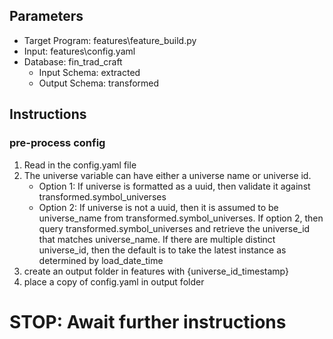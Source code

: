 ## Parameters
- Target Program: features\feature_build.py
- Input: features\config.yaml
- Database: fin_trad_craft
  - Input Schema: extracted
  - Output Schema: transformed

## Instructions
### pre-process config
1. Read in the config.yaml file
2. The universe variable can have either a universe name or universe id. 
   - Option 1: If universe is formatted as a uuid, then validate it against 
     transformed.symbol_universes
   - Option 2: If universe is not a uuid, then it is assumed to be universe_name
     from transformed.symbol_universes. If option 2, then query transformed.symbol_universes
     and retrieve the universe_id that matches universe_name. If there are multiple distinct universe_id, then the default is to take the latest instance as determined by load_date_time
3. create an output folder in features with {universe_id_timestamp}
4. place a copy of config.yaml in output folder

# STOP: Await further instructions